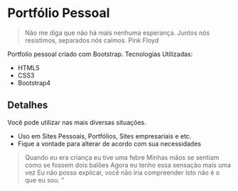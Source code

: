 # Portfólio Pessoal


> Não me diga que não há mais nenhuma esperança. 
Juntos nós resistimos, separados nós caímos. 
Pink Floyd


Portfolio pessoal criado com Bootstrap.
Tecnologias Utilizadas:

  - HTML5
  - CSS3
  - Bootstrap4

## Detalhes
Você pode utilizar nas mais diversas situações.
  - Uso em Sites Pessoais, Portfólios, Sites empresariais e etc.
  - Fique a vontade para alterar de acordo com sua necessidades





> Quando eu era criança eu tive uma febre
Minhas mãos se sentiam como se fossem dois balões
Agora eu tenho essa sensação mais uma vez
Eu não posso explicar, você não iria compreender
Isto não é o que eu sou. "
